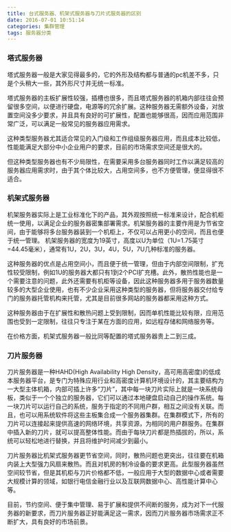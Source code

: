 ```yaml
---
title: 台式服务器、机架式服务器与刀片式服务器的区别
date: 2016-07-01 10:51:14
categories: 集群管理
tags: 服务器分类
---
```


### 塔式服务器

塔式服务器一般是大家见得最多的，它的外形及结构都与普通的pc机差不多，只是个头稍大一些，其外形尺寸并无统一标准。

<!--more-->
塔式服务器的主板扩展性较强，插槽也很多，而且塔式服务器的机箱内部往往会预留很多空间，以便进行硬盘，电源等的冗余扩展。这种服务器无需额外设备，对放置空间没多少要求，并且具有良好的可扩展性，配置也能够很高，因而应用范围非常广泛，可以满足一般常见的服务器应用需求。

这种类型服务器尤其适合常见的入门级和工作组级服务器应用，而且成本比较低，性能能满足大部分中小企业用户的要求，目前的市场需求空间还是很大的。

但这种类型服务器也有不少局限性，在需要采用多台服务器同时工作以满足较高的服务器应用需求时，由于其个体比较大，占用空间多，也不方便管理，便显得很不适合。

### 机架式服务器

机架服务器实际上是工业标准化下的产品，其外观按照统一标准来设计，配合机柜统一使用，以满足企业的服务器密集部署需求。机架服务器的主要作用是为节省空间，由于能够将多台服务器装到一个机柜上，不仅可以占用更小的空间，而且也便于统一管理。 机架服务器的宽度为19英寸，高度以U为单位（1U=1.75英寸=44.45毫米），通常有1U，2U，3U，4U，5U，7U几种标准的服务器。

这种服务器的优点是占用空间小，而且便于统一管理，但由于内部空间限制，扩充性较受限制，例如1U的服务器大都只有1到2个PCI扩充槽。此外，散热性能也是一个需要注意的问题，此外还需要有机柜等设备，因此这种服务器多用于服务器数量较多的大型企业使用，也有不少企业采用这种类型的服务器，但将服务器交付给专门的服务器托管机构来托管，尤其是目前很多网站的服务器都采用这种方式。

这种服务器由于在扩展性和散热问题上受到限制，因而单机性能比较有限，应用范围也受到一定限制，往往只专注于某在方面的应用，如远程存储和网络服务等。

在价格方面，机架式服务器一般比同等配置的塔式服务器贵上二到三成。

### 刀片服务器

刀片服务器是一种HAHD(High Availability High Density，高可用高密度)的低成本服务器平台，是专门为特殊应用行业和高密度计算机环境设计的，其主要结构为一大型主体机箱，内部可插上许多“刀片”，其中每一块刀片实际上就是一块系统母板，类似于一个个独立的服务器，它们可以通过本地硬盘启动自己的操作系统。每一块刀片可以运行自己的系统，服务于指定的不同用户群，相互之间没有关联。而且，也可以用系统软件将这些主板集合成一个服务器集群。在集群模式下，所有的刀片可以连接起来提供高速的网络环境，共享资源，为相同的用户群服务。在集群中插入新的刀片，就可以提高整体性能。而由于每块刀片都是热插拔的，所以，系统可以轻松地进行替换，并且将维护时间减少到最小。

刀片服务器比机架式服务器更节省空间，同时，散热问题也更突出，往往要在机箱内装上大型强力风扇来散热。而且对机房的制冷设备的要求更高。此型服务器虽然空间较节省，但是其机柜与刀片价格都不低，一般应用于大型的数据中心或者需要大规模计算的领域，如银行电信金融行业以及互联网数据中心、高性能计算中心等。

目前，节约空间、便于集中管理、易于扩展和提供不间断的服务，成为对下一代服务器的新要求，而刀片服务器正好能满足这一需求，因而刀片服务器市场需求正不断扩大，具有良好的市场前景。

